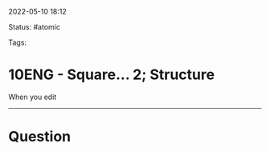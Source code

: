 2022-05-10 18:12

Status: #atomic

Tags:

# 10ENG - Square... 2; Structure
When you edit

---
# Question

